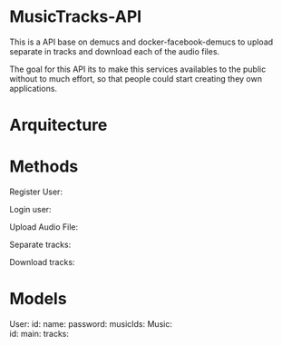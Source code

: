 # MusicTracks-API

This is a API base on demucs and docker-facebook-demucs to upload separate in tracks and download each of the audio files.

The goal for this API its to make this services availables to the public without to much effort, so that people could start creating they own applications.

# Arquitecture



# Methods

Register User:

Login user:

Upload Audio File:

Separate tracks:

Download tracks:

# Models
User:
 id:
 name:
 password:
 musicIds:
Music:  
 id:
 main:
 tracks:   

